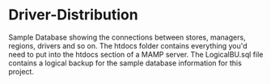 # Driver-Distribution
Sample Database showing the connections between stores, managers, regions, drivers and so on. The htdocs folder contains everything you'd need to put into the htdocs section of a MAMP server. The LogicalBU.sql file contains a logical backup for the sample database information for this project.
